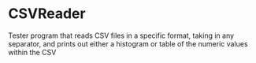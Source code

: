 # CSVReader
Tester program that reads CSV files in a specific format, taking in any separator, and prints out either a histogram or table of the numeric values within the CSV
